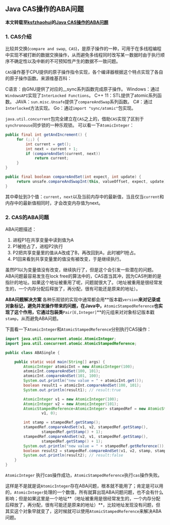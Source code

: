## Java CAS操作的ABA问题

**本文转载至[ksfzhaohui](https://my.oschina.net/OutOfMemory)的[Java CAS操作的ABA问题](https://my.oschina.net/OutOfMemory/blog/792289)**

### 1. CAS介绍

比较并交换(`compare and swap`,` CAS`)，是原子操作的一种，可用于在多线程编程中实现不被打断的数据交换操作，从而避免多线程同时改写某一数据时由于执行顺序不确定性以及中断的不可预知性产生的数据不一致问题。

`CAS`操作基于CPU提供的原子操作指令实现，各个编译器根据这个特点实现了各自的原子操作函数。来源维基百科：

C语言：由GNU提供了对应的__sync系列函数完成原子操作。 
Windows：通过`WindowsAPI`实现了`InterLocked Functions`。
C++ 11：STL提供了atomic系列函数。
JAVA：`sun.misc.Unsafe`提供了`compareAndSwap`系列函数。
C#：通过`Interlocked`方法实现。
Go：通过`import "sync/atomic"`包实现。

`java.util.concurrent`包完全建立在`CAS`之上的，借助`CAS`实现了区别于`synchronouse`同步锁的一种乐观锁。
可以看一下`AtomicInteger`：

```java
public final int getAndIncrement() {
     for (;;) {
         int current = get();
         int next = current + 1;
         if (compareAndSet(current, next))
             return current;
     }
}

public final boolean compareAndSet(int expect, int update) {
     return unsafe.compareAndSwapInt(this, valueOffset, expect, update);
}
```

其中牵扯到3个值：`current`，`next`以及当前内存中的最新值，当且仅当`current`和内存中的最新值相同时，才会改变内存值为next。

### 2. CAS的ABA问题

ABA问题描述：

1. 进程P1在共享变量中读到值为A
2. P1被抢占了，进程P2执行
3. P2把共享变量里的值从A改成了B，再改回到A，此时被P1抢占。
4. P1回来看到共享变量里的值没有被改变，于是继续执行。

虽然P1以为变量值没有改变，继续执行了，但是这个会引发一些潜在的问题。ABA问题最容易发生在lock free的算法中的，CAS首当其冲，因为CAS判断的是指针的地址。如果这个地址被重用了呢，问题就很大了。（地址被重用是很经常发生的，一个内存分配后释放了，再分配，很有可能还是原来的地址）。

**ABA问题解决方案**
各种乐观锁的实现中通常都会用**版本戳`version`**来对记录或对象标记，避免并发操作带来的问题，在Java中，**`AtomicStampedReference`**也实现了这个作用，它通过包装类**`Pair[E,Integer]`**的元组来对对象标记版本戳`stamp`，从而避免ABA问题。

下面看一下`AtomicInteger`和`AtomicStampedReference`分别执行CAS操作：

```java
import java.util.concurrent.atomic.AtomicInteger;
import java.util.concurrent.atomic.AtomicStampedReference;

public class ABASingle {

    public static void main(String[] args) {
        AtomicInteger atomicInt = new AtomicInteger(100);
        atomicInt.compareAndSet(100, 101);
        atomicInt.compareAndSet(101, 100);
        System.out.println("new value = " + atomicInt.get());
        boolean result1 = atomicInt.compareAndSet(100, 101);
        System.out.println(result1); // result:true

        AtomicInteger v1 = new AtomicInteger(100);
        AtomicInteger v2 = new AtomicInteger(101);
        AtomicStampedReference<AtomicInteger> stampedRef = new AtomicStampedReference<AtomicInteger>(
                v1, 0);

        int stamp = stampedRef.getStamp();
        stampedRef.compareAndSet(v1, v2, stampedRef.getStamp(),
                stampedRef.getStamp() + 1);
        stampedRef.compareAndSet(v2, v1, stampedRef.getStamp(),
                stampedRef.getStamp() + 1);
        System.out.println("new value = " + stampedRef.getReference());
        boolean result2 = stampedRef.compareAndSet(v1, v2, stamp, stamp + 1);
        System.out.println(result2); // result:false
    }
}
```

`AtomicInteger` 执行cas操作成功，`AtomicStampedReference`执行`cas`操作失败。

这样是不是就是说`AtomicInteger`存在ABA问题，根本就不能用了；肯定是可以用的，`AtomicInteger`处理的一个数值，所有就算出现ABA问题问题，也不会有什么影响；但是如果这里是一个地址**（地址被重用是很经常发生的，一个内存分配后释放了，再分配，很有可能还是原来的地址）**，比较地址发现没有问题，但其实这个对象早就变了，这时候就可以使用`AtomicStampedReference`来解决ABA问题。